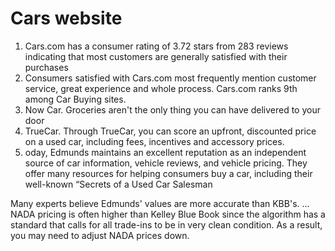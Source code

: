  
 <h1> Cars website </h1>
 <ol>
 <li> 
   Cars.com has a consumer rating of 3.72 stars from 283 reviews indicating that most customers are generally satisfied with their purchases
 </li>
 <li> Consumers satisfied with Cars.com most frequently mention customer service, great experience and whole process. Cars.com ranks 9th among Car Buying sites.</li>
 <li> Now Car. Groceries aren't the only thing you can have delivered to your door
</li>
  <li>  TrueCar. Through TrueCar, you can score an upfront, discounted price on a used car, including fees, incentives and accessory prices.
</li>
  <li> oday, Edmunds maintains an excellent reputation as an independent source of car information, vehicle reviews, and vehicle pricing. They offer many resources for helping consumers buy a car, including their well-known “Secrets of a Used Car Salesman
</li>
 </ol>
<p> Many experts believe Edmunds' values are more accurate than KBB's. ... NADA pricing is often higher than Kelley Blue Book since the algorithm has a standard that calls for all trade-ins to be in very clean condition. As a result, you may need to adjust NADA prices down.</p>
